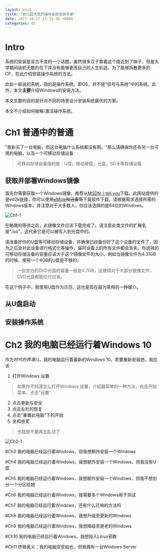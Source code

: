 ```yaml
---
layout: post
title: "幼儿园大班的操作系统安装手册"
date: 2017-10-27 23:31:48 +0800
categories: OS
---
```

# Intro
系统的安装是亘古不变的一个话题。虽然很多汉子靠着这个接近到了妹子，但是大学期间装机无数的在下并没有能够更改自己的人生轨迹。为了能够拆散更多的CP，在此介绍安装操作系统的方法。

此处一般说的系统，指的是操作系统，即OS，并不是"信号与系统"中的系统。此外，本文**主要**介绍Windows的安装方法。

本文主要的目的是针对不同的场景设计安装系统最优的方案。

本文不介绍如何破解/激活操作系统。

# Ch1 普通中的普通

"我新买了一台电脑，但这台电脑什么系统都没有啊。"那么请确保你还有另一台可用的电脑，以及一个可移动存储设备

>可移动存储设备指的是：U盘，移动硬盘，光盘，SD卡等存储设备

## 获取并部署Windows镜像

首先你需要获取一个Windows镜像，推荐从[MSDN, I tell you](https://msdn.itellyou.cn/)下载。此网站提供的是ed2k链接，你可以使用[eMule](http://www.emule-project.net)~~和迅雷~~等下载软件下载。请根据需求选择所需的Windows版本，并注意对于大多数人，你应该选择的是64位的Windows。

![Ch1-1](https://2274xq.bn1304.livefilestore.com/y4m0HmtYlAnPDvOHVWI1ByNdpHfEPJH1sCh9nDfc6hHBflX_Eee4K0X2g8wB0FmQnvyhgzKuomyCoVWh_gOm0BqfgcEJWHoRS6BtbPa3m0Q3OG4z7JILzqRBW-3IJ8Y4QSbttIOHOlCL7cgjKavbKVYhpNxWmpGSkALppIU4y3Mr6-uqhTOL-XezJsGqNjpXD1djuF0p4avkPQYtmGuc8dBbg?width=1709&height=479&cropmode=none)

在略微的等待之后，此镜像文件应该下载完成了。请注意此类文件的扩展名是".iso"，这代表它是可以被写入到光盘中的。

请准备好你的U盘等可移动存储设备，并确保已经备份好了这个设备的文件了，因为之后会对此设备进行格式化等操作，届时设备上的所有文件都会丢失。你选择的可移动存储设备的容量应该大于这个镜像文件的大小，例如当镜像文件为4.31GB的时候，使用一个4GB的U盘是不够的。

>一张空白的DVD光盘的容量一般是4.7GB，这使得对于大部分镜像文件，DVD光盘都能应付过来。

在这个例子中，我使用U盘作为示范，这也是现在最为常用的一种媒介。

## 从U盘启动
## 安装操作系统

# Ch2 我的电脑已经运行着Windows 10
作为*时代的弄潮儿*，我的电脑运行着最新的Windows 10。若要重新安装她，我应该：
1. 打开Windows 设置
> 如果你不知道怎么打开Windows 设置，介绍最简单的一种方法，右击开始菜单，点击"设置"
2. 点击更新与安全
3. 点击左栏的恢复
4. 点击"重置此电脑"下的开始
5. 坐和放宽
> 也就是不要再去乱动了

![Ch2-1](https://2273xq.bn1304.livefilestore.com/y4mMlc_qcPGcySZ4ac8YrYujWYRr_HPS7vmJUfhyNt-KNiRN2ZUIWRtHoVKfM7_N6ugkUwu-ZQxLn9XATQnGd-BhVjWYhLwCTSY6uyHdBWqqFvJcT5fneBjweyLXnhWLnC2QrJoLeDIcis_iqcBdz-4MNaMqv9YOUDY74qMa5idCcCWDMTiRL-5FOPkng-IhTxnM3xffr00girBiRirpBYPLQ?width=1885&height=1507&cropmode=none)

#Ch3 我的电脑已经运行着Windows，但我想额外安装一个Windows

#Ch4 我的电脑已经运行着Windows，我想额外安装一个Windows，但我没有U盘

#Ch5 我的电脑已经运行着Windows，我想额外安装一个Windows，但我不想划分一个分区给她

#Ch6 我的电脑已经运行着Windows，我需要多个Windows用于测试

#Ch7 我的电脑已经运行着Windows，还有什么花哨的方法吗

#Ch8 我的电脑已经运行着Windows，我想升级至更新的Windows

#Ch9 我的电脑已经运行着Windows，我想降级至更老的Windows

#Ch10 我的电脑已经运行着Windows，我想投入Linux邪教

#Ch11 终极奥义：我的电脑空空如也，但我拥有一台Windows Server

